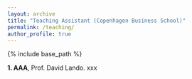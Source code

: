 ```yaml
---
layout: archive
title: "Teaching Assistant (Copenhagen Business School)"
permalink: /teaching/
author_profile: true
---
```


{% include base_path %}

**1. AAA**, Prof. David Lando. xxx
